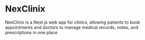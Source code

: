 # NexClinix
NexClinix is a Next.js web app for clinics, allowing patients to book appointments and doctors to manage medical records, notes, and prescriptions in one place

